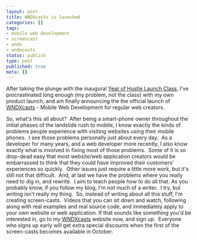 ```yaml
---
layout: post
title: WNDXcasts is launched
categories: []
tags:
- mobile web development
- screencast
- wndx
- wndxcasts
status: publish
type: post
published: true
meta: {}
---
```


After taking the plunge with the inaugural 
[Year of Hustle Launch Class](http://unicornfree.com/prelaunch/), I've procrastinated long enough (my problem, not the class) with my own product launch, and am finally announcing the the official launch of 
[WNDXcasts](http://www.wndxcasts.com) - Mobile Web Development for regular web creators.

So, what's this all about?  After being a smart-phone owner throughout the initial phases of the landslide rush to mobile, I know exactly the kinds of problems people experience with visiting websites using their mobile phones.  I see those problems personally just about every day.  As a developer for many years, and a web developer more recently, I also know exactly what is involved in fixing most of those problems.  Some of it is so drop-dead easy that most website/web application creators would be embarrassed to think that they could have improved their customers' experiences so quickly.  Other issues just require a little more work, but it's still not that difficult.  And, at last we have the problems where you really need to dig in, and rewrite.  I aim to teach people how to do all that.
As you probably know, if you follow my blog, I'm not much of a writer.  I try, but writing isn't really my thing.  So, instead of writing about all this stuff, I'm creating screen-casts.  Videos that you can sit down and watch, following along with real examples and real source code, and immediately apply to your own website or web application.
If that sounds like something you'd be interested in, go to my 
[WNDXcasts](http://www.wndxcasts.com) website now, and sign up.  Everyone who signs up early will get extra special discounts when the first of the screen-casts becomes available in October. 

